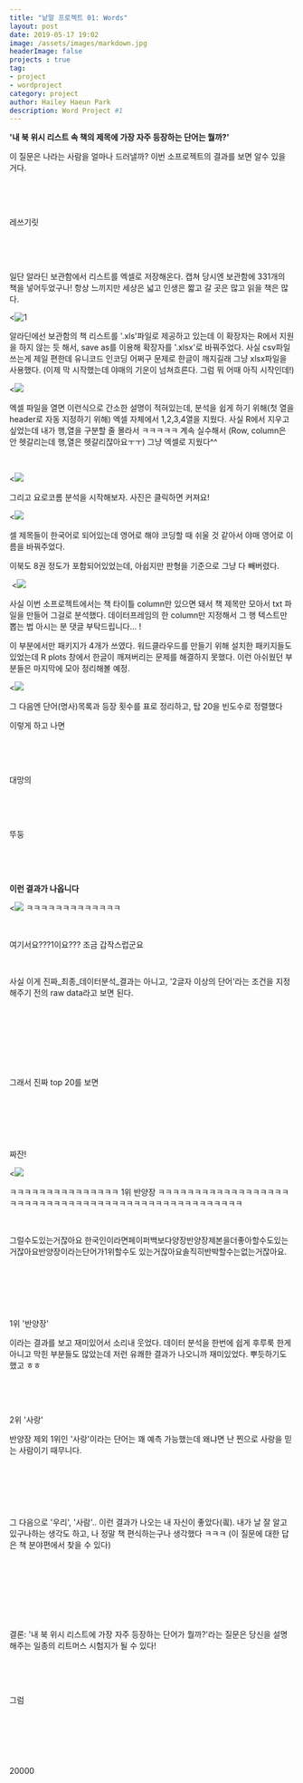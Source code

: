 ```yaml
---
title: "낱말 프로젝트 01: Words"
layout: post
date: 2019-05-17 19:02
image: /assets/images/markdown.jpg
headerImage: false
projects : true
tag:
- project
- wordproject
category: project
author: Hailey Haeun Park
description: Word Project #1
---
```


**'내 북 위시 리스트 속 책의 제목에 가장 자주 등장하는 단어는 뭘까?'**


이 질문은 나라는 사람을 얼마나 드러낼까? 이번 소프로젝트의 결과를 보면 알수 있을 거다.

​

​

레쓰기릿

​

​

일단 알라딘 보관함에서 리스트를 엑셀로 저장해온다. 캡쳐 당시엔 보관함에 331개의 책을 넣어두었구나! 항상 느끼지만 세상은 넓고 인생은 짧고 갈 곳은 많고 읽을 책은 많다.


<![1](http://hailey99.github.io/assets/images/1-1.png "Site:Aladin")

알라딘에선 보관함의 책 리스트를 '.xls'파일로 제공하고 있는데 이 확장자는 R에서 지원을 하지 않는 듯 해서, save as를 이용해 확장자를 '.xlsx'로 바꿔주었다. 사실 csv파일 쓰는게 제일 편한데 유니코드 인코딩 어쩌구 문제로 한글이 깨지길래 그냥 xlsx파일을 사용했다. (이제 막 시작했는데 야매의 기운이 넘쳐흐른다. 그럼 뭐 어때 아직 시작인데!)

<![](assets/images/1-2.png)



엑셀 파일을 열면 이런식으로 간소한 설명이 적혀있는데, 분석을 쉽게 하기 위해(첫 열을 header로 자동 지정하기 위해) 엑셀 자체에서 1,2,3,4열을 지웠다. 사실 R에서 지우고 싶었는데 내가 행,열을 구분할 줄 몰라서 ㅋㅋㅋㅋㅋ 계속 실수해서 (Row, column은 안 헷갈리는데 행,열은 헷갈리잖아요ㅜㅜ) 그냥 엑셀로 지웠다^^

​

​<![](assets/images/1-3.png)

그리고 요로코롬 분석을 시작해보자. 사진은 클릭하면 커져요!

<![](assets/images/1-4.png)

셀 제목들이 한국어로 되어있는데 영어로 해야 코딩할 때 쉬울 것 같아서 야매 영어로 이름을 바꿔주었다.

이북도 8권 정도가 포함되어있었는데, 아쉽지만 판형을 기준으로 그냥 다 빼버렸다.

​
<![](assets/images/1-5.png)

사실 이번 소프로젝트에서는 책 타이틀 column만 있으면 돼서 책 제목만 모아서 txt 파일을 만들어 그걸로 분석했다. 데이터프레임의 한 column만 지정해서 그 행 텍스트만 뽑는 법 아시는 분 댓글 부탁드립니다... !

이 부분에서만 패키지가 4개가 쓰였다. 워드클라우드를 만들기 위해 설치한 패키지들도 있었는데 R plots 창에서 한글이 깨져버리는 문제를 해결하지 못했다. 이런 아쉬웠던 부분들은 마지막에 모아 정리해볼 예정.

​<![](assets/images/1-6.png)

그 다음엔 단어(명사)목록과 등장 횟수를 표로 정리하고, 탑 20을 빈도수로 정렬했다

이렇게 하고 나면

​

​

대망의

​

​

뚜둥

​

​

<b> 이런 결과가 나옵니다 </b>

​<![](assets/images/1-7.png)
ㅋㅋㅋㅋㅋㅋㅋㅋㅋㅋㅋㅋㅋ

​

여기서요???1이요??? 조금 갑작스럽군요

​

사실 이게 진짜_최종_데이터분석_결과는 아니고, '2글자 이상의 단어'라는 조건을 지정해주기 전의 raw data라고 보면 된다.

​

​

​

​

그래서 진짜 top 20를 보면

​

​

​

짜잔!


​<![](assets/images/1-8.png)



ㅋㅋㅋㅋㅋㅋㅋㅋㅋㅋㅋㅋㅋㅋㅋ 1위 반양장 ㅋㅋㅋㅋㅋㅋㅋㅋㅋㅋㅋㅋㅋㅋㅋㅋㅋㅋㅋㅋㅋㅋㅋㅋㅋㅋㅋㅋㅋㅋㅋㅋㅋㅋㅋㅋㅋㅋㅋㅋㅋㅋㅋㅋㅋㅋㅋㅋㅋㅋ

​

그럴수도있는거잖아요 한국인이라면페이퍼백보다양장반양장제본을더좋아할수도있는거잖아요반양장이라는단어가1위할수도 있는거잖아요솔직히반박할수는없는거잖아요.

​

​

​

 1위 '반양장'

이라는 결과를 보고 재미있어서 소리내 웃었다. 데이터 분석을 한번에 쉽게 후루룩 한게 아니고 막힌 부분들도 많았는데 저런 유쾌한 결과가 나오니까 재미있었다. 뿌듯하기도 했고 ㅎㅎ

​

​

2위 '사랑'

반양장 제외 1위인 '사랑'이라는 단어는 꽤 예측 가능했는데 왜냐면 난 찐으로 사랑을 믿는 사람이기 때무니다.

​

​

​

그 다음으로 '우리', '사람'.. 이런 결과가 나오는 내 자신이 좋았다(킠). 내가 날 잘 알고 있구나하는 생각도 하고, 나 정말 책 편식하는구나 생각했다 ㅋㅋㅋ (이 질문에 대한 답은 책 분야편에서 찾을 수 있다)  

​

​

​

​

결론: '내 북 위시 리스트에 가장 자주 등장하는 단어가 뭘까?'라는 질문은 당신을 설명해주는 일종의 리트머스 시험지가 될 수 있다!

​

​

그럼

​

​

​

20000

​
